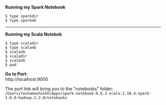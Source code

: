
**Running my Spark Notebook**
```
$ type sparkdir
$ type sparknb
```
---

**Running my Scala Notebok**
```
$ type scaladir
$ type scalanb
$ scalanb
$ scaladir
$ scalanb
$ pwd
```
**Go to Port:**  
http://localhost:9000

The port link will bring you to the "notebooks" folder:  
`/Users/reshamashaikh/Apps/spark-notebook-0.6.2-scala-2.10.4-spark-1.6.0-hadoop-2.2.0/notebooks`
